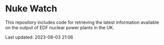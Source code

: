 # Nuke Watch

This repository includes code for retrieving the latest information available on the output of EDF nuclear power plants in the UK.

Last updated: 2023-08-03 21:06